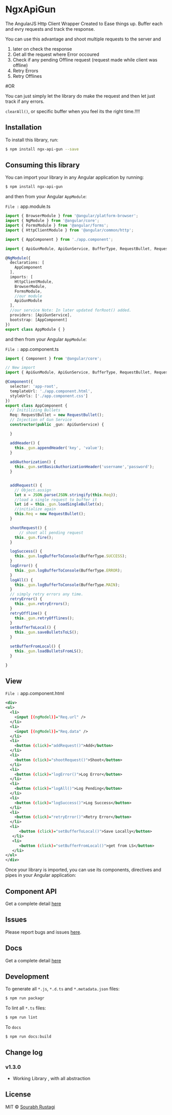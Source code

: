 # NgxApiGun

The AngularJS Http Client Wrapper Created to Ease things up.
 Buffer each and evry requests and track the response. 

You can use this advantage and shoot multiple requests to the server and 
1) later on check the response 
2) Get all the request where Error occoured
3) Check if any pending Offline request (request made while client was offline)
4) Retry Errors
5) Retry Offlines


#OR


You can just simply let the library do make the request and then let just track if any errors.

`clearAll()`, or specific buffer when you feel its the right time.!!!!



## Installation

To install this library, run:

```bash
$ npm install ngx-api-gun --save
```

## Consuming this library

You can import your library in any Angular application by running:

```bash
$ npm install ngx-api-gun
```

and then from your Angular `AppModule`:

`File :` app.module.ts

```typescript
import { BrowserModule } from '@angular/platform-browser';
import { NgModule } from '@angular/core';
import { FormsModule } from '@angular/forms';
import { HttpClientModule } from '@angular/common/http';

import { AppComponent } from './app.component';

import { ApiGunModule, ApiGunService, BufferType, RequestBullet, RequestType } from 'ngx-api-gun'

@NgModule({
  declarations: [
    AppComponent
  ],
  imports: [
    HttpClientModule,
    BrowserModule,
    FormsModule,
    //our module
    ApiGunModule
  ],
  //our service Note: In later updated forRoot() added.
  providers: [ApiGunService],
  bootstrap: [AppComponent]
})
export class AppModule { }

```
and then from your Angular `AppModule`:

`File :` app.component.ts

```typescript
import { Component } from '@angular/core';

// New import
import { ApiGunModule, ApiGunService, BufferType, RequestBullet, RequestType } from 'ngx-api-gun'

@Component({
  selector: 'app-root',
  templateUrl: './app.component.html',
  styleUrls: ['./app.component.css']
})
export class AppComponent {
  // Initilizing Bullets
  Req: RequestBullet = new RequestBullet();
  // Injection of Gun Service
  constructor(public _gun: ApiGunService) {

  }

  addHeader() {
    this._gun.appendHeader('key', 'value');
  }
  
  addAuthorization() {
    this._gun.setBasicAuthorizationHeader('username','password');
  }


  addRequest() {
    // Object.assign
    let x = JSON.parse(JSON.stringify(this.Req));
    //load a single request to buffer it 
    let id = this._gun.loadSingleBullet(x);
    //initialize again
    this.Req = new RequestBullet();
  }

  shootRequest() {
      // shoot all pending request
    this._gun.fire();
  }

  logSuccess() {
    this._gun.logBufferToConsole(BufferType.SUCCESS);
  }
  logError() {
    this._gun.logBufferToConsole(BufferType.ERROR);
  }
  logAll() {
    this._gun.logBufferToConsole(BufferType.MAIN);
  }
  // simply retry errors any time.
  retryError() {
    this._gun.retryErrors();
  }
  retryOffline() {
    this._gun.retryOfflines();
  }
  setBufferToLocal() {
    this._gun.saveBulletsToLS();
  }

  setBufferFromLocal() {
    this._gun.loadBulletsFromLS();
  }

}

```
## View

`File :` app.component.html

```xml 
<div>
<ul>
  <li>
    <input [(ngModel)]="Req.url" />
  </li>
  <li>
    <input [(ngModel)]="Req.data" />
  </li>
  <li>
    <button (click)="addRequest()">Add</button>
  </li>
  <li>
    <button (click)="shootRequest()">Shoot</button>
  </li>
  <li>
    <button (click)="logError()">Log Error</button>
  </li>
  <li>
    <button (click)="logAll()">Log Pending</button>
  </li>
  <li>
    <button (click)="logSuccess()">Log Success</button>
  </li>
  <li>
    <button (click)="retryError()">Retry Error</button>
  </li>
  <li>
      <button (click)="setBufferToLocal()">Save Locally</button>
   </li>
   <li>
      <button (click)="setBufferFromLocal()">get from LS</button>
   </li>
</ul>
</div>
```

Once your library is imported, you can use its components, directives and pipes in your Angular application:


## Component API

Get a complete detail [here](https://coderusty.github.io/ngx-api-gun/injectables/ApiGunService.html)


## Issues

Please report bugs and issues [here](https://github.com/codeRusty/ngx-api-gun/issues).


## Docs

Get a complete detail [here](https://coderusty.github.io/ngx-api-gun/injectables/ApiGunService.html)


## Development

To generate all `*.js`, `*.d.ts` and `*.metadata.json` files:

```bash
$ npm run packagr
```

To lint all `*.ts` files:

```bash
$ npm run lint
```

To `docs`

```bash
$ npm run docs:build
```

## Change log

### v1.3.0

- Working Library , with all abstraction


## License

MIT © [Sourabh Rustagi](mailto:sourabh.rustagi@hotmail.com)

